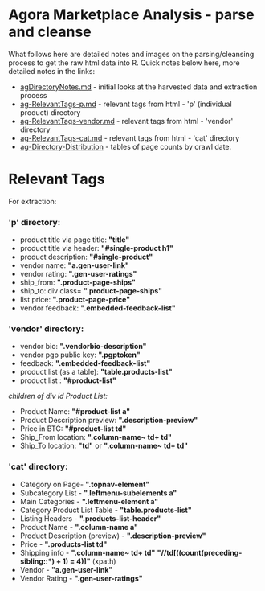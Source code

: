 # Agora Marketplace Analysis - parse and cleanse

What follows here are detailed notes and images on the parsing/cleansing process to get the raw html data into R. Quick notes below here, more detailed notes in the links:

- [agDirectoryNotes.md](agDirectoryNotes.md) - initial looks at the harvested data and extraction process
- [ag-RelevantTags-p.md](ag-RelevantTags-p.md) - relevant tags from html - 'p' (individual product) directory
- [ag-RelevantTags-vendor.md](ag-RelevantTags-vendor.md) - relevant tags from html - 'vendor' directory
- [ag-RelevantTags-cat.md](ag-RelevantTags-cat.md) - relevant tags from html - 'cat' directory
- [ag-Directory-Distribution](agDirDistribution.md) - tables of page counts by crawl date.

# Relevant Tags

For extraction: 

### **'p' directory:**

- product title via page title: **"title"**
- product title via header: **"#single-product h1"**
- product description: **"#single-product"**
- vendor name: **"a.gen-user-link"**
- vendor rating: **".gen-user-ratings"**
- ship_from: **".product-page-ships"**
- ship_to: div class= **".product-page-ships"**
- list price: **".product-page-price"**
- vendor feedback: **".embedded-feedback-list"**

### **'vendor' directory:**

- vendor bio: **".vendorbio-description"**
- vendor pgp public key: **".pgptoken"**
- feedback: **".embedded-feedback-list"**
- product list (as a table): **"table.products-list"**
- product list : **"#product-list"**

_children of div id Product List:_

- Product Name: **"#product-list a"**
- Product Description preview: **".description-preview"**
- Price in BTC: **"#product-list td"**
- Ship_From location: **".column-name~ td+ td"**
- Ship\_To location: **"td"** or **".column-name~ td+ td"**

### **'cat' directory:**

- Category on Page- **".topnav-element"**
- Subcategory List - **".leftmenu-subelements a"**
- Main Categories - **".leftmenu-element a"**
- Category Product List Table - **"table.products-list"**
- Listing Headers - **".products-list-header"**
- Product Name - **".column-name a"**
- Product Description (preview) - **".description-preview"**
- Price - **".products-list td"**
- Shipping info - **".column-name~ td+ td"** **"//td[((count(preceding-sibling::*) + 1) = 4)]"** (xpath)
- Vendor - **"a.gen-user-link"**
- Vendor Rating - **".gen-user-ratings"**

